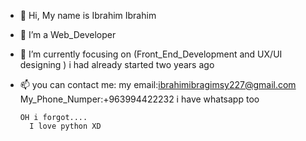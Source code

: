 - 👋 Hi, My name is Ibrahim Ibrahim
- 👀 I’m a Web_Developer 
- 🌱 I’m currently focusing on (Front_End_Development and UX/UI designing ) 
      i had already started two years ago
- 📫 you can contact me:
        my email:ibrahimibragimsy227@gmail.com
        My_Phone_Numper:+963994422232
        i have whatsapp too
      
      OH i forgot....
        I love python XD

